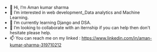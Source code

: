 - 👋 Hi, I’m Aman kumar sharma
- 👀 I’m interested in web development,,Data analytics and Machine Learning.
- 🌱 I’m currently learning Django and DSA.
- 💞️ I’m looking to collaborate with an iternship if you can help then don't hesitate please help.
- 📫 You can reach me on my linked : https://www.linkedin.com/in/aman-kumar-sharma-319710212


<!---
amansharma8194/amansharma8194 is a ✨ special ✨ repository because its `README.md` (this file) appears on your GitHub profile.
You can click the Preview link to take a look at your changes.
--->
